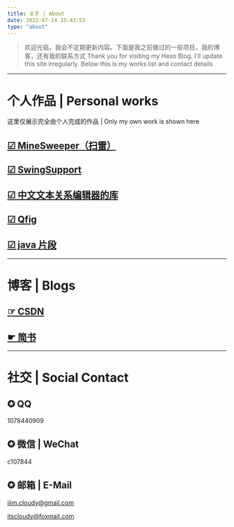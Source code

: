 ```yaml
---
title: 关于 | About
date: 2022-07-14 15:43:53
type: "about"
---
```


> 欢迎光临，我会不定期更新内容。下面是我之前做过的一些项目，我的博客，还有我的联系方式
> Thank you for visiting my Hexo Blog. I'll update this site irregularly. Below this is my works list and contact details
---

#  个人作品 | Personal works

这里仅展示完全由个人完成的作品 | Only my own work is shown here

## [☑ MineSweeper（扫雷）](https://gitee.com/itscloudy/minesweeper)

## [☑ SwingSupport](https://gitee.com/itscloudy/SwingSupport)

## [☑ 中文文本关系编辑器的库](https://gitee.com/itscloudy/CTCRE/tree/master/build)

## [☑ Qfig](https://github.com/CloudyAnt/Qfig)

## [☑ java 片段](https://github.com/CloudyAnt/snipped-java)

---

# 博客 | Blogs

## [☞ CSDN](https://blog.csdn.net/qq_34461514)

## [☛ 简书](https://www.jianshu.com/u/8efec19db51d)

---

# 社交 | Social Contact

## ✪ QQ

1078440909

## ✪ 微信 | WeChat

c107844

## ✪ 邮箱 | E-Mail

iiim.cloudy@gmail.com

itscloudy@foxmail.com
